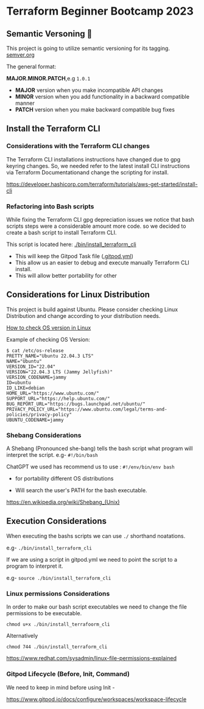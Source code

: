 # Terraform Beginner Bootcamp 2023

## Semantic Versoning :mage:

This project is going to utilize semantic versioning for its tagging.
[semver.org](https://semver.org/)


The general format:

**MAJOR.MINOR.PATCH**,e.g `1.0.1`

- **MAJOR** version when you make incompatible API changes
- **MINOR** version when you add functionality in a backward compatible manner
- **PATCH** version when you make backward compatible bug fixes

## Install the Terraform CLI

### Considerations with the Terraform CLI changes

The Terraform CLI installations instructions have changed due to gpg keyring changes. So, we needed refer to the latest install CLI instructions via Terraform Documentationand change the scripting for install.

https://developer.hashicorp.com/terraform/tutorials/aws-get-started/install-cli

### Refactoring into Bash scripts

While fixing the Terraform CLI gpg depreciation issues we notice that bash scripts steps were a considerable amount more code. so we decided to create a bash script to install Terraform CLI.

This script is located here: [./bin/install_terraform_cli](./bin/install_terraform_cli)

- This will keep the Gitpod Task file ([.gitpod.yml](.gitpod.yml))
- This allow us an easier to debug and execute manually Terraform CLI install.
- This will allow better portability for other

## Considerations for Linux Distribution

This project is build against Ubuntu.
Please consider checking Linux Distribution and change according to your distribution needs.

[How to check OS version in Linux](https://www.cyberciti.biz/faq/how-to-check-os-version-in-linux-command-line/)

Example of checking OS Version:

```
$ cat /etc/os-release
PRETTY_NAME="Ubuntu 22.04.3 LTS"
NAME="Ubuntu"
VERSION_ID="22.04"
VERSION="22.04.3 LTS (Jammy Jellyfish)"
VERSION_CODENAME=jammy
ID=ubuntu
ID_LIKE=debian
HOME_URL="https://www.ubuntu.com/"
SUPPORT_URL="https://help.ubuntu.com/"
BUG_REPORT_URL="https://bugs.launchpad.net/ubuntu/"
PRIVACY_POLICY_URL="https://www.ubuntu.com/legal/terms-and-policies/privacy-policy"
UBUNTU_CODENAME=jammy

```

### Shebang Considerations

A Shebang (Pronounced she-bang) tells the bash script what program will interpret the script. e.g-   `#!/bin/bash`


ChatGPT we used has recommend us to use : `#!/env/bin/env bash`

- for portability different OS distributions

- Will search the user's PATH for the bash executable.

https://en.wikipedia.org/wiki/Shebang_(Unix)


##  Execution Considerations


When executing the bashs scripts we can use `./` shorthand noatations.

e.g- `./bin/install_terraform_cli`

If we are using a script in gitpod.yml we need to point the script to a program to interpret it.

e.g- `source ./bin/install_terraform_cli`

### Linux permissions Considerations

In order to make our bash script executables we need to change the file permissions to be executable.

`chmod u+x ./bin/install_terrafoorm_cli`

Alternatively

```
chmod 744 ./bin/install_terraform_cli
```

https://www.redhat.com/sysadmin/linux-file-permissions-explained


### Gitpod Lifecycle (Before, Init, Command)

We need to keep in mind before using Init -

https://www.gitpod.io/docs/configure/workspaces/workspace-lifecycle